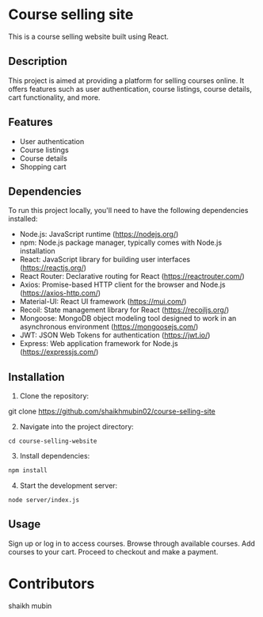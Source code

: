 # Course selling site 


This is a course selling website built using React.

## Description

This project is aimed at providing a platform for selling courses online. It offers features such as user authentication, course listings, course details, cart functionality, and more.

## Features

- User authentication
- Course listings
- Course details
- Shopping cart

## Dependencies

To run this project locally, you'll need to have the following dependencies installed:

- Node.js: JavaScript runtime (https://nodejs.org/)
- npm: Node.js package manager, typically comes with Node.js installation
- React: JavaScript library for building user interfaces (https://reactjs.org/)
- React Router: Declarative routing for React (https://reactrouter.com/)
- Axios: Promise-based HTTP client for the browser and Node.js (https://axios-http.com/)
- Material-UI: React UI framework (https://mui.com/)
- Recoil: State management library for React (https://recoiljs.org/)
- Mongoose: MongoDB object modeling tool designed to work in an asynchronous environment (https://mongoosejs.com/)
- JWT: JSON Web Tokens for authentication (https://jwt.io/)
- Express: Web application framework for Node.js (https://expressjs.com/) 

## Installation

1. Clone the repository: 

git clone https://github.com/shaikhmubin02/course-selling-site

2. Navigate into the project directory: 

```base
cd course-selling-website
```
3. Install dependencies: 

```bash
npm install
```

4. Start the development server: 

```base
node server/index.js
```
## Usage

Sign up or log in to access courses.
Browse through available courses.
Add courses to your cart.
Proceed to checkout and make a payment.

# Contributors

shaikh mubin